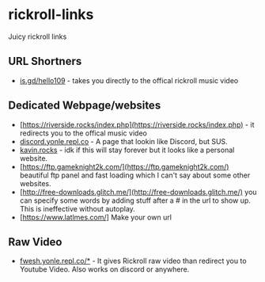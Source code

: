 # rickroll-links
Juicy rickroll links

## URL Shortners
- [is.gd/hello109](https://is.gd/hello109) - takes you directly to the offical rickroll music video

## Dedicated Webpage/websites
- [https://riverside.rocks/index.php](https://riverside.rocks/index.php) - it redirects you to the offical music video
- [discord.yonle.repl.co](https://discord.yonle.repl.co) - A page that lookin like Discord, but SUS.
- [kavin.rocks](http://kavin.rocks/) - idk if this will stay forever but it looks like a personal website. 
- [https://ftp.gameknight2k.com/](https://ftp.gameknight2k.com/) beautiful ftp panel and fast loading which I can't say about some other websites.
- [http://free-downloads.glitch.me/](http://free-downloads.glitch.me/) you can specify some words by adding stuff after a # in the url to show up. This is ineffective without autoplay. 
- [https://www.latlmes.com/] Make your own url
## Raw Video
- [fwesh.yonle.repl.co/*](https://fwesh.yonle.repl.co) - It gives Rickroll raw video than redirect you to Youtube Video. Also works on discord or anywhere.
